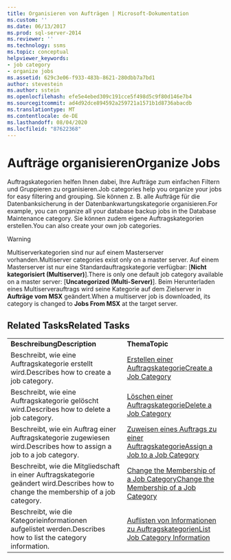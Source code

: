 ```yaml
---
title: Organisieren von Aufträgen | Microsoft-Dokumentation
ms.custom: ''
ms.date: 06/13/2017
ms.prod: sql-server-2014
ms.reviewer: ''
ms.technology: ssms
ms.topic: conceptual
helpviewer_keywords:
- job category
- organize jobs
ms.assetid: 629c3e06-f933-483b-8621-280dbb7a7bd1
author: stevestein
ms.author: sstein
ms.openlocfilehash: efe5e4ebed309c191cce5f498d5c9f80d146e7b4
ms.sourcegitcommit: ad4d92dce894592a259721a1571b1d8736abacdb
ms.translationtype: MT
ms.contentlocale: de-DE
ms.lasthandoff: 08/04/2020
ms.locfileid: "87622368"
---
```

# <a name="organize-jobs"></a><span data-ttu-id="7640b-102">Aufträge organisieren</span><span class="sxs-lookup"><span data-stu-id="7640b-102">Organize Jobs</span></span>
  <span data-ttu-id="7640b-103">Auftragskategorien helfen Ihnen dabei, Ihre Aufträge zum einfachen Filtern und Gruppieren zu organisieren.</span><span class="sxs-lookup"><span data-stu-id="7640b-103">Job categories help you organize your jobs for easy filtering and grouping.</span></span> <span data-ttu-id="7640b-104">Sie können z. B. alle Aufträge für die Datenbanksicherung in der Datenbankwartungskategorie organisieren.</span><span class="sxs-lookup"><span data-stu-id="7640b-104">For example, you can organize all your database backup jobs in the Database Maintenance category.</span></span> <span data-ttu-id="7640b-105">Sie können zudem eigene Auftragskategorien erstellen.</span><span class="sxs-lookup"><span data-stu-id="7640b-105">You can also create your own job categories.</span></span>  
  
> [!WARNING]  
>  <span data-ttu-id="7640b-106">Multiserverkategorien sind nur auf einem Masterserver vorhanden.</span><span class="sxs-lookup"><span data-stu-id="7640b-106">Multiserver categories exist only on a master server.</span></span> <span data-ttu-id="7640b-107">Auf einem Masterserver ist nur eine Standardauftragskategorie verfügbar: [**Nicht kategorisiert (Multiserver)**].</span><span class="sxs-lookup"><span data-stu-id="7640b-107">There is only one default job category available on a master server: [**Uncategorized (Multi-Server)**].</span></span> <span data-ttu-id="7640b-108">Beim Herunterladen eines Multiserverauftrags wird seine Kategorie auf dem Zielserver in **Aufträge vom MSX** geändert.</span><span class="sxs-lookup"><span data-stu-id="7640b-108">When a multiserver job is downloaded, its category is changed to **Jobs From MSX** at the target server.</span></span>  
  
## <a name="related-tasks"></a><span data-ttu-id="7640b-109">Related Tasks</span><span class="sxs-lookup"><span data-stu-id="7640b-109">Related Tasks</span></span>  
  
|||  
|-|-|  
|<span data-ttu-id="7640b-110">**Beschreibung**</span><span class="sxs-lookup"><span data-stu-id="7640b-110">**Description**</span></span>|<span data-ttu-id="7640b-111">**Thema**</span><span class="sxs-lookup"><span data-stu-id="7640b-111">**Topic**</span></span>|  
|<span data-ttu-id="7640b-112">Beschreibt, wie eine Auftragskategorie erstellt wird.</span><span class="sxs-lookup"><span data-stu-id="7640b-112">Describes how to create a job category.</span></span>|[<span data-ttu-id="7640b-113">Erstellen einer Auftragskategorie</span><span class="sxs-lookup"><span data-stu-id="7640b-113">Create a Job Category</span></span>](create-a-job-category.md)|  
|<span data-ttu-id="7640b-114">Beschreibt, wie eine Auftragskategorie gelöscht wird.</span><span class="sxs-lookup"><span data-stu-id="7640b-114">Describes how to delete a job category.</span></span>|[<span data-ttu-id="7640b-115">Löschen einer Auftragskategorie</span><span class="sxs-lookup"><span data-stu-id="7640b-115">Delete a Job Category</span></span>](delete-a-job-category.md)|  
|<span data-ttu-id="7640b-116">Beschreibt, wie ein Auftrag einer Auftragskategorie zugewiesen wird.</span><span class="sxs-lookup"><span data-stu-id="7640b-116">Describes how to assign a job to a job category.</span></span>|[<span data-ttu-id="7640b-117">Zuweisen eines Auftrags zu einer Auftragskategorie</span><span class="sxs-lookup"><span data-stu-id="7640b-117">Assign a Job to a Job Category</span></span>](assign-a-job-to-a-job-category.md)|  
|<span data-ttu-id="7640b-118">Beschreibt, wie die Mitgliedschaft in einer Auftragskategorie geändert wird.</span><span class="sxs-lookup"><span data-stu-id="7640b-118">Describes how to change the membership of a job category.</span></span>|[<span data-ttu-id="7640b-119">Change the Membership of a Job Category</span><span class="sxs-lookup"><span data-stu-id="7640b-119">Change the Membership of a Job Category</span></span>](change-the-membership-of-a-job-category.md)|  
|<span data-ttu-id="7640b-120">Beschreibt, wie die Kategorieinformationen aufgelistet werden.</span><span class="sxs-lookup"><span data-stu-id="7640b-120">Describes how to list the category information.</span></span>|[<span data-ttu-id="7640b-121">Auflisten von Informationen zu Auftragskategorien</span><span class="sxs-lookup"><span data-stu-id="7640b-121">List Job Category Information</span></span>](list-job-category-information.md)|  
  
  
